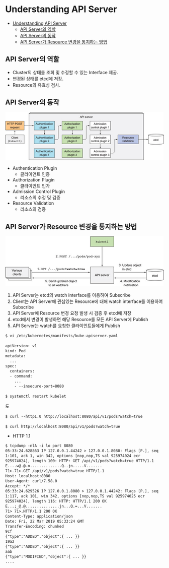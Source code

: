 # Understanding API Server

- [Understanding API Server](#understanding-api-server)
  - [API Server의 역할](#api-server%EC%9D%98-%EC%97%AD%ED%95%A0)
  - [API Server의 동작](#api-server%EC%9D%98-%EB%8F%99%EC%9E%91)
  - [API Server가 Resource 변경을 통지하는 방법](#api-server%EA%B0%80-resource-%EB%B3%80%EA%B2%BD%EC%9D%84-%ED%86%B5%EC%A7%80%ED%95%98%EB%8A%94-%EB%B0%A9%EB%B2%95)

## API Server의 역할
* Cluster의 상태를 조회 및 수정할 수 있는 Interface 제공.
* 변경된 상태를 etcd에 저장.
* Resource의 유효성 검사.

## API Server의 동작
<img src="./images/apiserver-01.jpg" />

* Authentication Plugin
  * 클라이언트 인증
* Authorization Plugin
  * 클라이언트 인가
* Admission Control Plugin
  * 리소스의 수정 및 검증
* Resource Validation
  * 리소스의 검증

## API Server가 Resource 변경을 통지하는 방법
<img src="./images/apiserver-02.jpg" />

1. API Server는 etcd의 watch interface를 이용하여 Subscribe
2. Client는 API Server에 관심있는 Resource에 대해 watch interface를 이용하여 Subscribe
3. API Server에 Resource 변경 요청 발생 시 검증 후 etcd에 저장
4. etcd에서 변경이 발생하면 해당 Resource를 모든 API Server에 Publish
5. API Server는 watch를 요청한 클라이언트들에게 Publish

```
$ vi /etc/kubernetes/manifests/kube-apiserver.yaml

apiVersion: v1
kind: Pod
metadata:
  ...
spec:
  containers:
  - command:
    ...
    - --insecure-port=8080

$ systemctl restart kubelet
```
도
```
$ curl --http1.0 http://localhost:8080/api/v1/pods?watch=true

$ curl http://localhost:8080/api/v1/pods?watch=true
```

* HTTP 1.1
```
$ tcpdump -nlA -i lo port 8080
05:33:24.628863 IP 127.0.0.1.44242 > 127.0.0.1.8080: Flags [P.], seq 1:101, ack 1, win 342, options [nop,nop,TS val 925974024 ecr 925974024], length 100: HTTP: GET /api/v1/pods?watch=true HTTP/1.1
E....w@.@.o..............Q..jn.....V.......
71>.71>.GET /api/v1/pods?watch=true HTTP/1.1
Host: localhost:8080
User-Agent: curl/7.58.0
Accept: */*
05:33:24.629526 IP 127.0.0.1.8080 > 127.0.0.1.44242: Flags [P.], seq 1:117, ack 101, win 342, options [nop,nop,TS val 925974025 ecr 925974024], length 116: HTTP: HTTP/1.1 200 OK
E...;_@.@...............jn...Q.=...V.......
71>	71>.HTTP/1.1 200 OK
Content-Type: application/json
Date: Fri, 22 Mar 2019 05:33:24 GMT
Transfer-Encoding: chunked
9cf
{"type":"ADDED","object":{ ... }}
19a2
{"type":"ADDED","object":{ ... }}
aab
{"type":"MODIFIED","object":{ ... }}
....
```